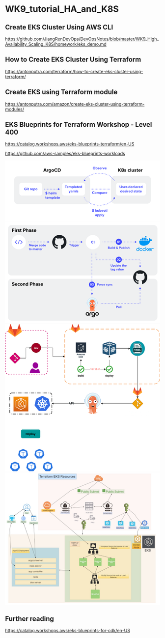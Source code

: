 # WK9_tutorial_HA_and_K8S

## Create EKS Cluster Using AWS CLI

https://github.com/JiangRenDevOps/DevOpsNotes/blob/master/WK9_High_Availability_Scaling_K8S/homework/eks_demo.md

## How to Create EKS Cluster Using Terraform

https://antonputra.com/terraform/how-to-create-eks-cluster-using-terraform/

## Create EKS using Terraform module

https://antonputra.com/amazon/create-eks-cluster-using-terraform-modules/

## EKS Blueprints for Terraform Workshop - Level 400

https://catalog.workshops.aws/eks-blueprints-terraform/en-US

https://github.com/aws-samples/eks-blueprints-workloads

![](2022-09-22-16-07-02.png)
![](2022-09-22-16-06-26.png)
![](2022-09-22-16-11-40.png)
![](2022-09-22-16-09-46.png)

## Further reading
https://catalog.workshops.aws/eks-blueprints-for-cdk/en-US
